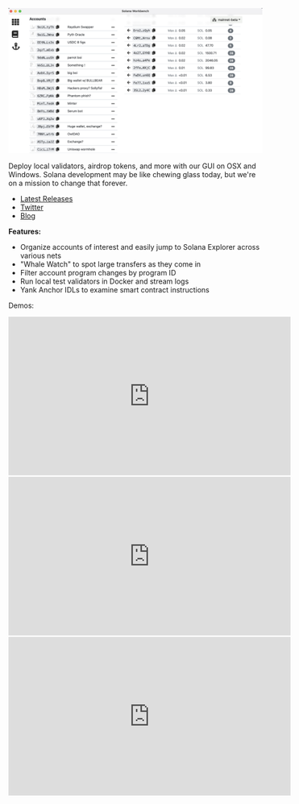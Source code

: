 ![](https://github.com/workbenchapp/solana-workbench-releases/raw/main/solworkbench.png?s=200)

Deploy local validators, airdrop tokens, and more with our GUI on OSX and Windows. Solana development may be like chewing glass today, but we're on a mission to change that forever.

- [Latest Releases](https://github.com/workbenchapp/solana-workbench/releases/)
- [Twitter](https://twitter.com/cryptoworkbench)
- [Blog](https://cryptoworkbench.substack.com/)

**Features:**

- Organize accounts of interest and easily jump to Solana Explorer across various nets
- "Whale Watch" to spot large transfers as they come in
- Filter account program changes by program ID
- Run local test validators in Docker and stream logs
- Yank Anchor IDLs to examine smart contract instructions

Demos:

<iframe width="560" height="315" src="https://www.youtube.com/embed/b0V0FcI-upo" title="YouTube video player" frameborder="0" allow="accelerometer; autoplay; clipboard-write; encrypted-media; gyroscope; picture-in-picture" allowfullscreen></iframe>

<iframe width="560" height="315" src="https://www.youtube.com/embed/GdzdUdran7Y" title="YouTube video player" frameborder="0" allow="accelerometer; autoplay; clipboard-write; encrypted-media; gyroscope; picture-in-picture" allowfullscreen></iframe>

<iframe width="560" height="315" src="https://www.youtube.com/embed/Uu6ixsLQnt0" title="YouTube video player" frameborder="0" allow="accelerometer; autoplay; clipboard-write; encrypted-media; gyroscope; picture-in-picture" allowfullscreen></iframe>
